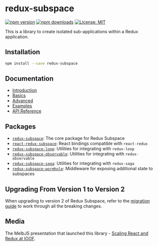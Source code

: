 # redux-subspace

[![npm version](https://img.shields.io/npm/v/redux-subspace.svg?style=flat-square)](https://www.npmjs.com/package/redux-subspace)
[![npm downloads](https://img.shields.io/npm/dm/redux-subspace.svg?style=flat-square)](https://www.npmjs.com/package/redux-subspace)
[![License: MIT](https://img.shields.io/npm/l/redux-subspace.svg?style=flat-square)](/LICENSE.md)

This is a library to create isolated sub-applications within a Redux application.

## Installation

```sh
npm install --save redux-subspace
```

## Documentation

* [Introduction](/docs/Introduction.md)
* [Basics](/docs/basics/README.md)
* [Advanced](/docs/advanced/README.md)
* [Examples](/docs/Examples.md)
* [API Reference](/docs/api/README.md)

## Packages

* [`redux-subspace`](/packages/redux-subspace/): The core package for Redux Subspace
* [`react-redux-subspace`](/packages/react-redux-subspace/): React bindings compatible with `react-redux`
* [`redux-subspace-loop`](/packages/redux-subspace-loop/): Utilities for integrating with `redux-loop`
* [`redux-subspace-observable`](/packages/redux-subspace-observable/): Utilities for integrating with `redux-observable`
* [`redux-subspace-saga`](/packages/redux-subspace-saga/): Utilities for integrating with `redux-saga`
* [`redux-subspace-wormhole`](/packages/redux-subspace-wormhole/): Middleware for exposing additional state to subspaces

## Upgrading From Version 1 to Version 2

When upgrading to version 2 of Redux Subspace, refer to the [migration guide](/docs/Migrating.md) to work through all the breaking changes.

## Media

The MelbJS presentation that launched this library - [Scaling React and Redux at IOOF](http://www.slideshare.net/VivianFarrell/scaling-react-and-redux-at-ioof).
